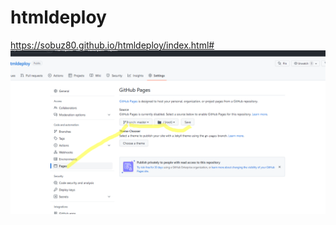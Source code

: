 # htmldeploy
https://sobuz80.github.io/htmldeploy/index.html#
![Screenshot from 2020-08-06 23-23-06](https://github.com/sobuz80/htmldeploy/blob/master/Screenshot_1.png)
